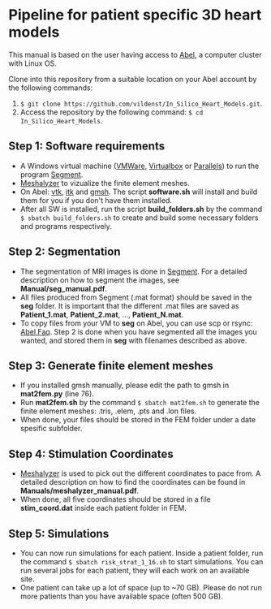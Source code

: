 # Pipeline for patient specific 3D heart models #

This manual is based on the user having access to [Abel](http://www.uio.no/english/services/it/research/hpc/abel/), a computer cluster with Linux OS.
<!-- This manual is based on Mac OS with homebrew. However, all installation requirements are described in 
detail such that it can be done from other systems as well. 

## Step 1: Software requirements ##

* A Windows virtual machine ([VMWare](https://www.vmware.com), [Virtualbox](https://www.virtualbox.org) or [Parallels](http://www.parallels.com/eu/)) to run the program [Segment](http://medviso.com/download2/).
* [MATLAB](https://se.mathworks.com/products/matlab.html) with the [Image Processing Toolbox](https://se.mathworks.com/products/image.html).
* [OsiriX](http://www.osirix-viewer.com) to visualize MRI images. For non Mac users, another DICOM image viewer can be used.
* [Paraview](https://www.paraview.org) to visualize early heart models.
* [Xcode](https://developer.apple.com/xcode/) (Mac users only).
* After Xcode is installed, you can clone into this repository through the terminal from a suitable location on you Mac/computer:    
	1. ```$ git clone https://github.com/vildenst/In_Silico_Heart_Models.git```.
	2. Access the repository by the following command: ```$ cd In_Silico_Heart_Models```.
* The rest of the tools can be installed by running the script **sw_req.sh** from the terminal: ```$ sh Step_1/sw_req.sh```.   
The tools installed by the script are as follows: [Homebrew](https://brew.sh) (Package manager for Mac), 
[Python](http://python.org) (included scipy, matplotlib and numpy), [Meshalyzer](https://github.com/cardiosolv/meshalyzer) 
(visualizes meshes), [vtk](http://www.vtk.org), [itk](https://itk.org) and [cmake](https://cmake.org).
* Access to a computer cluster. Steps 4 and 6 are not possible to run on a normal Mac or computer. -->

Clone into this repository from a suitable location on your Abel account by the following commands:
1. ```$ git clone https://github.com/vildenst/In_Silico_Heart_Models.git```.
2. Access the repository by the following command: ```$ cd In_Silico_Heart_Models```.

## Step 1: Software requirements ##
* A Windows virtual machine ([VMWare](https://www.vmware.com), [Virtualbox](https://www.virtualbox.org) or [Parallels](http://www.parallels.com/eu/)) to run the program [Segment](http://medviso.com/download2/).
* [Meshalyzer](https://github.com/cardiosolv/meshalyzer) to vizualize the finite element meshes.
* On Abel: [vtk](http://www.vtk.org), [itk](https://itk.org) and [gmsh](http://gmsh.info). The script **software.sh** will install and build them for you if you don't have them installed.
* After all SW is installed, run the script **build_folders.sh** by the command ```$ sbatch build_folders.sh``` to create and build some necessary folders and programs respectively.


## Step 2: Segmentation ##

* The segmentation of MRI images is done in [Segment](http://medviso.com/download2/). For a detailed description on how to segment the images, see **Manual/seg_manual.pdf**.
* All files produced from Segment (.mat format) should be saved in the **seg** folder. It is important that the different .mat files are saved as **Patient_1.mat**, **Patient_2.mat**, ..., **Patient_N.mat**.
* To copy files from your VM to **seg** on Abel, you can use scp or rsync: [Abel Faq](http://www.uio.no/english/services/it/research/hpc/abel/help/faq/).
Step 2 is done when you have segmented all the images you wanted, and stored them in **seg** with filenames described as above.

## Step 3: Generate finite element meshes ##

* If you installed gmsh manually, please edit the path to gmsh in **mat2fem.py** (line 76). 
* Run **mat2fem.sh** by the command ```$ sbatch mat2fem.sh``` to generate the finite element meshes: .tris, .elem, .pts and .lon files. 
* When done, your files should be stored in the FEM folder under a date spesific subfolder.

## Step 4: Stimulation Coordinates ##
* [Meshalyzer](https://github.com/cardiosolv/meshalyzer) is used to pick out the different coordinates to pace from. A detailed description on how to find the coordinates can be found in **Manuals/meshalyzer_manual.pdf**. 
* When done, all five coordinates should be stored in a file **stim_coord.dat** inside each patient folder in FEM.

## Step 5: Simulations ##
* You can now run simulations for each patient. Inside a patient folder, run the command ```$ sbatch risk_strat_1_16.sh``` to start simulations. You can run several jobs for each patient, they will each work on an available site.
* One patient can take up a lot of space (up to ~70 GB). Please do not run more patients than you have available space (often 500 GB). 
